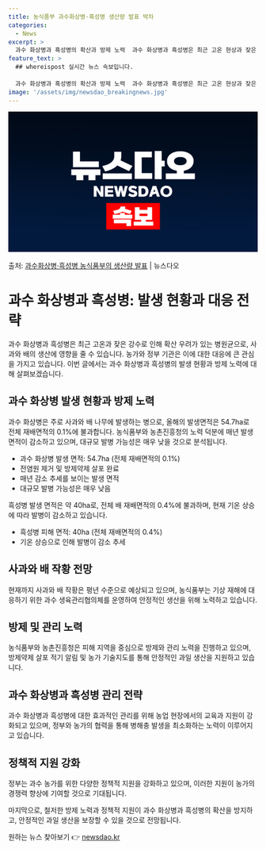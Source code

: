 ```yaml
---
title: 농식품부 과수화상병·흑성병 생산량 발표 박차
categories:
  - News
excerpt: >
  과수 화상병과 흑성병의 확산과 방제 노력  과수 화상병과 흑성병은 최근 고온 현상과 잦은 강수로 인해 확산 …
feature_text: >
  ## whereispost 실시간 뉴스 속보입니다.

  과수 화상병과 흑성병의 확산과 방제 노력  과수 화상병과 흑성병은 최근 고온 현상과 잦은 강수로 인해 확산 …
image: '/assets/img/newsdao_breakingnews.jpg'
---
```


![뉴스다오 속보](/assets/img/newsdao_breakingnews.jpg)

<p>출처: <a href="https://newsdao.kr/4302" rel="dofollow">과수화상병·흑성병 농식품부의 생산량 발표</a> | 뉴스다오</p>

<h1>과수 화상병과 흑성병: 발생 현황과 대응 전략</h1>

과수 화상병과 흑성병은 최근 고온과 잦은 강수로 인해 확산 우려가 있는 병원균으로, 사과와 배의 생산에 영향을 줄 수 있습니다. 농가와 정부 기관은 이에 대한 대응에 큰 관심을 가지고 있습니다. 이번 글에서는 과수 화상병과 흑성병의 발생 현황과 방제 노력에 대해 살펴보겠습니다.

<h2>과수 화상병 발생 현황과 방제 노력</h2>
과수 화상병은 주로 사과와 배 나무에 발생하는 병으로, 올해의 발생면적은 54.7ha로 전체 재배면적의 0.1%에 불과합니다. 농식품부와 농촌진흥청의 노력 덕분에 매년 발생면적이 감소하고 있으며, 대규모 발병 가능성은 매우 낮을 것으로 분석됩니다.

<ul>
<li>과수 화상병 발생 면적: 54.7ha (전체 재배면적의 0.1%)</li>
<li>전염원 제거 및 방제약제 살포 완료</li>
<li>매년 감소 추세를 보이는 발생 면적</li>
<li>대규모 발병 가능성은 매우 낮음</li>
</ul>
흑성병 발생 면적은 약 40ha로, 전체 배 재배면적의 0.4%에 불과하며, 현재 기온 상승에 따라 발병이 감소하고 있습니다.

<ul>
<li>흑성병 피해 면적: 40ha (전체 재배면적의 0.4%)</li>
<li>기온 상승으로 인해 발병이 감소 추세</li>
</ul>

<h2>사과와 배 작황 전망</h2>
현재까지 사과와 배 작황은 평년 수준으로 예상되고 있으며, 농식품부는 기상 재해에 대응하기 위한 과수 생육관리협의체를 운영하여 안정적인 생산을 위해 노력하고 있습니다.

<h2>방제 및 관리 노력</h2>
농식품부와 농촌진흥청은 피해 지역을 중심으로 방제와 관리 노력을 진행하고 있으며, 방제약제 살포 적기 알림 및 농가 기술지도를 통해 안정적인 과일 생산을 지원하고 있습니다.

<h2>과수 화상병과 흑성병 관리 전략</h2>
과수 화상병과 흑성병에 대한 효과적인 관리를 위해 농업 현장에서의 교육과 지원이 강화되고 있으며, 정부와 농가의 협력을 통해 병해충 발생을 최소화하는 노력이 이루어지고 있습니다.

<h2>정책적 지원 강화</h2>
정부는 과수 농가를 위한 다양한 정책적 지원을 강화하고 있으며, 이러한 지원이 농가의 경쟁력 향상에 기여할 것으로 기대됩니다.

마지막으로, 철저한 방제 노력과 정책적 지원이 과수 화상병과 흑성병의 확산을 방지하고, 안정적인 과일 생산을 보장할 수 있을 것으로 전망됩니다. 

원하는 뉴스 찾아보기 👉 <a href="https://newsdao.kr" rel="dofollow">newsdao.kr</a>



